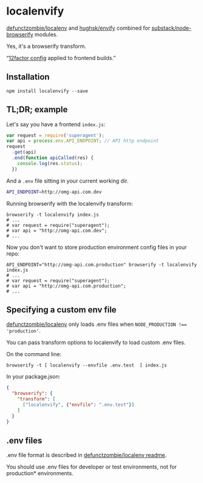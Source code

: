 # localenvify

[defunctzombie/localenv](https://github.com/defunctzombie/localenv) and [hughsk/envify](https://github.com/hughsk/envify) combined for [substack/node-browserify](https://github.com/substack/node-browserify) modules.

Yes, it's a browserify transform.

“[12factor config](http://12factor.net/config) applied to frontend builds.”

## Installation

```shell
npm install localenvify --save
```

## TL;DR; example

Let's say you have a frontend `index.js`:

```js
var request = require('superagent');
var api = process.env.API_ENDPOINT; // API http endpoint 
request
  .get(api)
  .end(function apiCalled(res) {
    console.log(res.status);
  })
```

And a `.env` file sitting in your current working dir.

```sh
API_ENDPOINT=http://omg-api.com.dev
```

Running browserify with the localenvify transform:

```shell
browserify -t localenvify index.js
# ...
# var request = require("superagent");
# var api = "http://omg-api.com.dev";
# ...
```

Now you don't want to store production environment config files in your repo:

```shell
API_ENDPOINT="http://omg-api.com.production" browserify -t localenvify index.js 
# ...
# var request = require("superagent");
# var api = "http://omg-api.com.production";
# ...
```

## Specifying a custom env file

[defunctzombie/localenv](https://github.com/defunctzombie/localenv) only loads .env files when `NODE_PRODUCTION !== 'production'`.

You can pass transform options to localenvify to load custom .env files.

On the command line:

```shell
browserify -t [ localenvify --envfile .env.test  ] index.js 
```

In your package.json:

```json
{
  "browserify": {
    "transform": [
      ["localenvify", {"envfile": ".env.test"}]
    ]
  }
}
```

## .env files

.env file format is described in [defunctzombie/localenv readme](https://github.com/defunctzombie/localenv#env-files).

You should use .env files for developer or test environments, not for production* environments.
